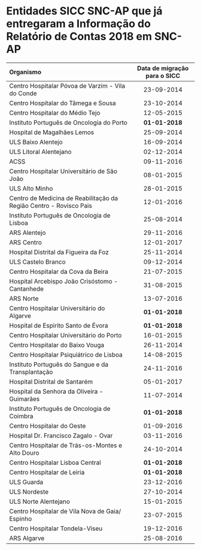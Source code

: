 # Entidades SICC SNC-AP que já entregaram a Informação do Relatório de Contas 2018 em SNC-AP


| Organismo                                                          | Data de migração para o SICC |
|:-------------------------------------------------------------------|:----------------------------:|
| Centro Hospitalar Póvoa de Varzim - Vila do Conde                  |          23-09-2014          |
| Centro Hospitalar do Tâmega e Sousa                                |          23-10-2014          |
| Centro Hospitalar do Médio Tejo                                    |          12-05-2015          |
| Instituto Português de Oncologia do Porto                          |        **01-01-2018**        |
| Hospital de Magalhães Lemos                                        |          25-09-2014          |
| ULS Baixo Alentejo                                                 |          16-09-2014          |
| ULS Litoral Alentejano                                             |          02-12-2014          |
| ACSS                                                               |          09-11-2016          |
| Centro Hospitalar Universitário de São João                        |          08-01-2015          |
| ULS Alto Minho                                                     |          28-01-2015          |
| Centro de Medicina de Reabilitação da Região Centro - Rovisco Pais |          12-01-2016          |
| Instituto Português de Oncologia de Lisboa                         |          25-08-2014          |
| ARS Alentejo                                                       |          29-11-2016          |
| ARS Centro                                                         |          12-01-2017          |
| Hospital Distrital da Figueira da Foz                              |          25-11-2014          |
| ULS Castelo Branco                                                 |          09-12-2014          |
| Centro Hospitalar da Cova da Beira                                 |          21-07-2015          |
| Hospital Arcebispo João Crisóstomo - Cantanhede                    |          31-08-2015          |
| ARS Norte                                                          |          13-07-2016          |
| Centro Hospitalar Universitário do Algarve                         |        **01-01-2018**        |
| Hospital de Espirito Santo de Évora                                |        **01-01-2018**        |
| Centro Hospitalar Universitário do Porto                           |          16-01-2015          |
| Centro Hospitalar do Baixo Vouga                                   |          26-11-2014          |
| Centro Hospitalar Psiquiátrico de Lisboa                           |          14-08-2015          |
| Instituto Português do Sangue e da Transplantação                  |          24-11-2016          |
| Hospital Distrital de Santarém                                     |          05-01-2017          |
| Hospital da Senhora da Oliveira - Guimarães                        |          11-07-2014          |
| Instituto Português de Oncologia de Coimbra                        |        **01-01-2018**        |
| Centro Hospitalar do Oeste                                         |          01-09-2016          |
| Hospital Dr. Francisco Zagalo - Ovar                               |          03-11-2016          |
| Centro Hospitalar de Trás-os-Montes e Alto Douro                   |          24-10-2014          |
| Centro Hospitalar Lisboa Central                                   |        **01-01-2018**        |
| Centro Hospitalar de Leiria                                        |        **01-01-2018**        |
| ULS Guarda                                                         |          23-12-2016          |
| ULS Nordeste                                                       |          27-10-2014          |
| ULS Norte Alentejano                                               |          15-01-2015          |
| Centro Hospitalar de Vila Nova de Gaia/ Espinho                    |          23-07-2015          |
| Centro Hospitalar Tondela-Viseu                                    |          19-12-2016          |
| ARS Algarve                                                        |          25-08-2016          |
